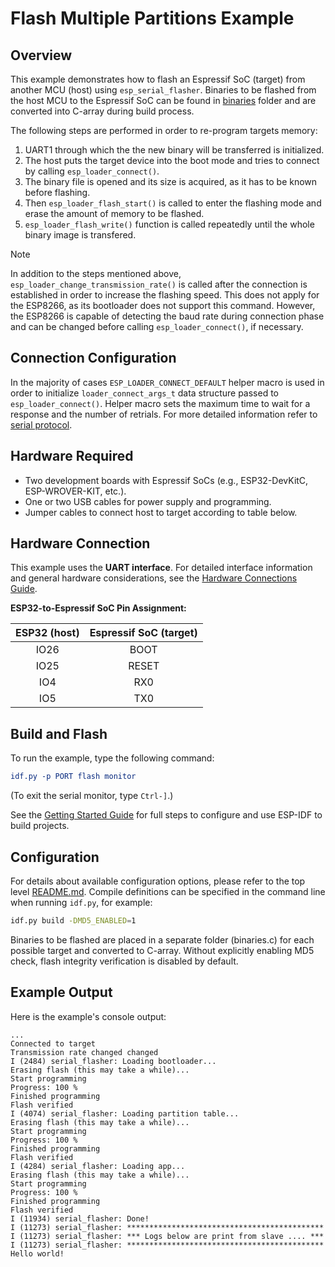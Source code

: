# Flash Multiple Partitions Example

## Overview

This example demonstrates how to flash an Espressif SoC (target) from another MCU (host) using `esp_serial_flasher`. Binaries to be flashed from the host MCU to the Espressif SoC can be found in [binaries](../binaries/) folder and are converted into C-array during build process.

The following steps are performed in order to re-program targets memory:

1. UART1 through which the the new binary will be transferred is initialized.
2. The host puts the target device into the boot mode and tries to connect by calling `esp_loader_connect()`.
3. The binary file is opened and its size is acquired, as it has to be known before flashing.
4. Then `esp_loader_flash_start()` is called to enter the flashing mode and erase the amount of memory to be flashed.
5. `esp_loader_flash_write()` function is called repeatedly until the whole binary image is transfered.

> [!NOTE]
> In addition to the steps mentioned above, `esp_loader_change_transmission_rate()` is called after the connection is established in order to increase the flashing speed. This does not apply for the ESP8266, as its bootloader does not support this command. However, the ESP8266 is capable of detecting the baud rate during connection phase and can be changed before calling `esp_loader_connect()`, if necessary.

## Connection Configuration

In the majority of cases `ESP_LOADER_CONNECT_DEFAULT` helper macro is used in order to initialize `loader_connect_args_t` data structure passed to `esp_loader_connect()`. Helper macro sets the maximum time to wait for a response and the number of retrials. For more detailed information refer to [serial protocol](https://docs.espressif.com/projects/esptool/en/latest/esp32s3/advanced-topics/serial-protocol.html).

## Hardware Required

- Two development boards with Espressif SoCs (e.g., ESP32-DevKitC, ESP-WROVER-KIT, etc.).
- One or two USB cables for power supply and programming.
- Jumper cables to connect host to target according to table below.

## Hardware Connection

This example uses the **UART interface**. For detailed interface information and general hardware considerations, see the [Hardware Connections Guide](../../docs/hardware-connections.md#uartserial-interface).

**ESP32-to-Espressif SoC Pin Assignment:**

| ESP32 (host) | Espressif SoC (target) |
| :----------: | :--------------------: |
|     IO26     |          BOOT          |
|     IO25     |         RESET          |
|     IO4      |          RX0           |
|     IO5      |          TX0           |

## Build and Flash

To run the example, type the following command:

```CMake
idf.py -p PORT flash monitor
```

(To exit the serial monitor, type `Ctrl-]`.)

See the [Getting Started Guide](https://docs.espressif.com/projects/esp-idf/en/stable/esp32/index.html) for full steps to configure and use ESP-IDF to build projects.

## Configuration

For details about available configuration options, please refer to the top level [README.md](../../README.md).
Compile definitions can be specified in the command line when running `idf.py`, for example:

```bash
idf.py build -DMD5_ENABLED=1
```

Binaries to be flashed are placed in a separate folder (binaries.c) for each possible target and converted to C-array. Without explicitly enabling MD5 check, flash integrity verification is disabled by default.

## Example Output

Here is the example's console output:

```text
...
Connected to target
Transmission rate changed changed
I (2484) serial_flasher: Loading bootloader...
Erasing flash (this may take a while)...
Start programming
Progress: 100 %
Finished programming
Flash verified
I (4074) serial_flasher: Loading partition table...
Erasing flash (this may take a while)...
Start programming
Progress: 100 %
Finished programming
Flash verified
I (4284) serial_flasher: Loading app...
Erasing flash (this may take a while)...
Start programming
Progress: 100 %
Finished programming
Flash verified
I (11934) serial_flasher: Done!
I (11273) serial_flasher: ********************************************
I (11273) serial_flasher: *** Logs below are print from slave .... ***
I (11273) serial_flasher: ********************************************
Hello world!
```
